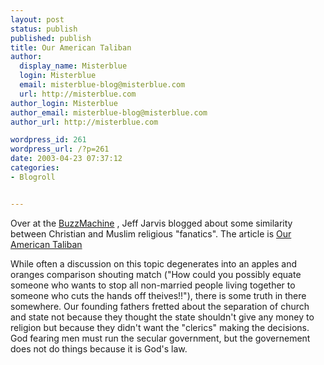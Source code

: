 ```yaml
---
layout: post
status: publish
published: publish
title: Our American Taliban
author:
  display_name: Misterblue
  login: Misterblue
  email: misterblue-blog@misterblue.com
  url: http://misterblue.com
author_login: Misterblue
author_email: misterblue-blog@misterblue.com
author_url: http://misterblue.com

wordpress_id: 261
wordpress_url: /?p=261
date: 2003-04-23 07:37:12
categories:
- Blogroll


---
```

<p>
Over at the
<a href="http://www.buzzmachine.com/">BuzzMachine</a>
, Jeff Jarvis blogged about some similarity between Christian and Muslim
religious "fanatics".  
The article is
<a href="http://www.buzzmachine.com/archives/2003_04.html#003623">Our American Taliban</a>
</p>
<p>
While often a discussion on this topic degenerates into an apples and
oranges comparison shouting match ("How could you possibly equate someone
who wants to stop all non-married people living together to someone who cuts
the hands off theives!!"),  there is some truth in there somewhere.
Our founding fathers fretted about the separation of church and state
not because they thought the state shouldn't give any money to religion but
because they didn't want the "clerics" making the decisions.
God fearing men must run the secular government, but the   governement
does not do things because it is God's law.
</p>
